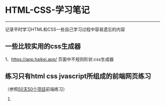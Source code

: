 # HTML-CSS-学习笔记
---
记录平时学习HTML和CSS一些自己学习过程中容易遗忘的内容
## 一些比较实用的css生成器
1、https://app.haikei.app/  页面中不规则形状:css生成器

## 练习只有html css jvascript所组成的前端网页练习
（参照[50天50个项目](https://github.com/bradtraversy/50projects50days)前端练习）

1.
